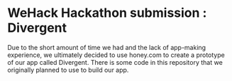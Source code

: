 # WeHack Hackathon submission : Divergent

Due to the short amount of time we had and the lack of app-making experience, we ultimately decided to use honey.com to create a prototype of our app called Divergent. There is some code in this repository that we originally planned to use to build our app.
